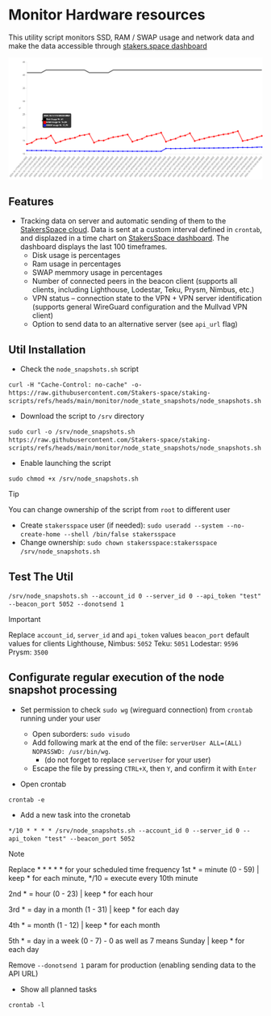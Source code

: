 # Monitor Hardware resources

This utility script monitors SSD, RAM / SWAP usage and network data and make the data accessible through [stakers.space dashboard](https://stakers.space/account)

![Resources usage Chart](https://github.com/Stakers-space/staking-scripts/blob/main/monitor/node_state_snapshots/server-resources-chart.png?raw=true)

## Features
- Tracking data on server and automatic sending of them to the [StakersSpace cloud](https://stakers.space/). Data is sent at a custom interval defined in `crontab`, and displazed in a time chart on [StakersSpace dashboard](https://stakers.space/dashboard). The dashboard displays the last 100 timeframes.
    - Disk usage is percentages
    - Ram usage in percentages
    - SWAP memmory usage in percentages
    - Number of connected peers in the beacon client (supports all clients, including Lighthouse, Lodestar, Teku, Prysm, Nimbus, etc.)
    - VPN status – connection state to the VPN + VPN server identification (supports general WireGuard configuration and the Mullvad VPN client)
    - Option to send data to an alternative server (see `api_url` flag)

## Util Installation
- Check the `node_snapshots.sh` script
```
curl -H "Cache-Control: no-cache" -o- https://raw.githubusercontent.com/Stakers-space/staking-scripts/refs/heads/main/monitor/node_state_snapshots/node_snapshots.sh
```
- Download the script to `/srv` directory
```
sudo curl -o /srv/node_snapshots.sh https://raw.githubusercontent.com/Stakers-space/staking-scripts/refs/heads/main/monitor/node_state_snapshots/node_snapshots.sh
```
- Enable launching the script
```
sudo chmod +x /srv/node_snapshots.sh
```
> [!TIP]
> You can change ownership of the script from `root` to different user
> - Create `stakersspace` user (if needed): `sudo useradd --system --no-create-home --shell /bin/false stakersspace`
> - Change ownership: `sudo chown stakersspace:stakersspace /srv/node_snapshots.sh`


## Test The Util
```
/srv/node_snapshots.sh --account_id 0 --server_id 0 --api_token "test" --beacon_port 5052 --donotsend 1
```
> [!IMPORTANT]
> Replace `account_id`, `server_id` and `api_token` values
> `beacon_port` default values for clients
> Lighthouse, Nimbus: `5052`
> Teku: `5051`
> Lodestar: `9596`
> Prysm: `3500`

## Configurate regular execution of the node snapshot processing
- Set permission to check `sudo wg` (wireguard connection) from `crontab` running under your user
    - Open suborders: `sudo visudo`
    - Add following mark at the end of the file: `serverUser ALL=(ALL) NOPASSWD: /usr/bin/wg`.
        - (do not forget to replace `serverUser` for your user)
    - Escape the file by pressing `CTRL+X`, then `Y`, and confirm it with `Enter`

- Open crontab
```
crontab -e
```
- Add a new task into the cronetab
```
*/10 * * * * /srv/node_snapshots.sh --account_id 0 --server_id 0 --api_token "test" --beacon_port 5052
```
> [!NOTE]  
> Replace * * * * * for your scheduled time frequency
> 1st * = minute (0 - 59) | keep * for each minute, */10 = execute every 10th minute
>
> 2nd * = hour (0 - 23) | keep * for each hour
>
> 3rd * = day in a month (1 - 31) | keep * for each day
>
> 4th * = month (1 - 12) | keep * for each month
>
> 5th * = day in a week (0 - 7) - 0 as well as 7 means Sunday | keep * for each day
>
> Remove `--donotsend 1` param for production (enabling sending data to the API URL)

- Show all planned tasks
```
crontab -l
```